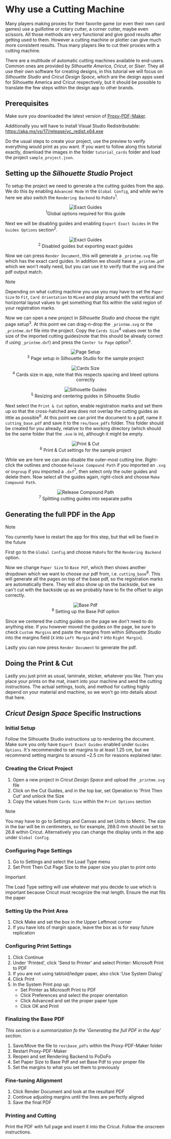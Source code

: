 # Why use a Cutting Machine

Many players making proxies for their favorite game (or even their own card games) use a guillotine or rotary cutter, a corner cutter, maybe even scissors. All those methods are very functional and give good results after getting used to them. However a cutting machine or plotter can give much more consistent results. Thus many players like to cut their proxies with a cutting machine.

There are a multitude of automatic cutting machines available to end-users. Common ones are provided by _Silhouette America_, _Cricut_, or _Siser_. They all use their own software for creating designs, in this tutorial we will focus on _Silhouette Studio_ and _Cricut Design Space_, which are the design apps used for Silhouette America and Cricut respectively, but it should be possible to translate the few steps within the design app to other brands.

## Prerequisites
Make sure you downloaded the latest version of [Proxy-PDF-Maker](https://github.com/Malacath-92/Proxy-PDF-Maker/releases).

Additionally you will have to install Visual Studio Redistributable: https://aka.ms/vs/17/release/vc_redist.x64.exe

Do the usual steps to create your project, use the preview to verify everything would print as you want.  If you want to follow along this tutorial exactly, download the images in the folder `tutorial_cards` folder and load the project `sample_project.json`.

## Setting up the _Silhouette Studio_ Project

To setup the project we need to generate a the cutting guides from the app. We do this by enabling `Advanced Mode` in the `Global Config`, and while we're here we also switch the `Rendering Backend` to `PoDoFo`<sup>1</sup>.

<p align="center">
    <img src="./images/global_options.png" alt="Exact Guides"/>
    <br>
    <sup>1</sup>Global options required for this guide
</p>

Next we will be disabling guides and enabling `Export Exact Guides` in the `Guides Options` section<sup>2</sup>.

<p align="center">
    <img src="./images/exact_guides.png" alt="Exact Guides"/>
    <br>
    <sup>2</sup> Disabled guides but exporting exact guides
</p>

Now we can press `Render Document`, this will generate a `_printme.svg` file which has the exact card guides. In addition we should have a `_printme.pdf` which we won't really need, but you can use it to verify that the svg and the pdf output match.

> [!NOTE]
> Depending on what cutting machine you use you may have to set the `Paper Size` to `Fit`, `Card Orientation` to `Mixed` and play around with the vertical and horizontal layout values to get something that fits within the valid region of your registration marks.

Now we can open a new project in _Silhouette Studio_ and choose the right page setup<sup>3</sup>. At this point we can drag-n-drop the `_printme.svg` or the `_printme.dxf` file into the project. Copy the `Cards Size`<sup>4</sup> values over to the size of the imported cutting guides(note that this should be already correct if using `_printme.dxf`) and press the `Center to Page` option<sup>5</sup>.

<p align="center">
    <img src="./images/silhouette_page_setup.png" alt="Page Setup"/>
    <br>
    <sup>3</sup> Page setup in Silhouette Studio for the sample project
</p>

<p align="center">
    <img src="./images/cards_size.png" alt="Cards Size"/>
    <br>
    <sup>4</sup> Cards size in app, note that this respects spacing and bleed options correctly
</p>

<p align="center">
    <img src="./images/silhouette_guides_setup.png" alt="Silhouette Guides"/>
    <br>
    <sup>5</sup> Resizing and centering guides in Silhouette Studio
</p>

Next select the `Print & Cut` option, enable registration marks and set them up so that the cross-hatched area does not overlap the cutting guides as little as possible<sup>6</sup>. At this point we can print the document to a pdf, name it `cutting_base.pdf` and save it to the `res/base_pdfs` folder. This folder should be created for you already, relative to the working directory (which should be the same folder that the `.exe` is in), although it might be empty.

<p align="center">
    <img src="./images/silhouette_print_and_cut.png" alt="Print & Cut"/>
    <br>
    <sup>6</sup> Print & Cut settings for the sample project
</p>

While we are here we can also disable the outer-most cutting line. Right-click the outlines and choose `Release Compound Path` if you imported an `.svg` or `Ungroup` if you imported a `.dxf`<sup>7</sup>, then select only the outer guides and delete them. Now select all the guides again, right-clock and choose `Make Compound Path`.

<p align="center">
    <img src="./images/silhouette_release.png" alt="Release Compound Path"/>
    <br>
    <sup>7</sup> Splitting cutting guides into separate paths
</p>


## Generating the full PDF in the App

> [!NOTE]
> You currently have to restart the app for this step, but that will be fixed in the future

First go to the `Global Config` and choose `PoDoFo` for the `Rendering Backend` option.

Now we change `Paper Size` to `Base Pdf`, which then shows another dropdown which we want to choose our pdf from, i.e. `cutting_base`<sup>8</sup>. This will generate all the pages on top of the base pdf, so the registration marks are automatically there. They will also show up on the backside, but we can't cut with the backside up as we probably have to fix the offset to align correctly.

<p align="center">
    <img src="./images/base_pdf.png" alt="Base Pdf"/>
    <br>
    <sup>8</sup> Setting up the Base Pdf option
</p>

Since we centered the cutting guides on the page we don't need to do anything else. If you however moved the guides on the page, be sure to check `Custom Margins` and paste the margins from within _Silhouette Studio_ into the margins field (`X` into `Left Margin` and `Y` into `Right Margin`).

Lastly you can now press `Render Document` to generate the pdf.

## Doing the Print & Cut

Lastly you just print as usual, laminate, sticker, whatever you like. Then you place your prints on the mat, insert into your machine and send the cutting instructions. The actual settings, tools, and method for cutting highly depend on your material and machine, so we won't go into details about that here.

## _Cricut Design Space_ Specific Instructions

### Initial Setup

Follow the Silhouette Studio instructions up to rendering the document. Make sure you only have `Export Exact Guides` enabled under `Guides Options`. It's recommended to set margins to at least 1.25 cm, but we recommend setting margins to around ~2.5 cm for reasons explained later.

### Creating the Cricut Project

1. Open a new project in _Cricut Design Space_ and upload the `_printme.svg` file
2. Click on the Cut Guides, and in the top bar, set Operation to 'Print Then Cut' and unlock the Size
3. Copy the values from `Cards Size` within the `Print Options` section
> [!NOTE]
> You may have to go to Settings and Canvas and set Units to Metric. The size in the bar will be in centimeters, so for example, 268.0 mm should be set to 26.8 within Cricut. Alternatively you can change the display units in the app under `Global Config`.

### Configuring Page Settings

1. Go to Settings and select the Load Type menu
2. Set Print Then Cut Page Size to the paper size you plan to print onto
> [!Important]
> The Load Type setting will use whatever mat you decide to use which is important because Cricut must recognize the mat length. Ensure the mat fits the paper

### Setting Up the Print Area

1. Click Make and set the box in the Upper Leftmost corner
2. If you have lots of margin space, leave the box as is for easy future replication

### Configuring Print Settings

1. Click Continue
2. Under 'Printed', click 'Send to Printer' and select Printer: Microsoft Print to PDF
3. If you are not using tabloid/ledger paper, also click 'Use System Dialog'
4. Click Print
5. In the System Print pop up:
   - Set Printer as Microsoft Print to PDF
   - Click Preferences and select the proper orientation
   - Click Advanced and set the proper paper type
   - Click OK and Print

### Finalizing the Base PDF

_This section is a summarization fo the 'Generating the full PDF in the App' section._
1. Save/Move the file to `res\base_pdfs` within the Proxy-PDF-Maker folder
2. Restart Proxy-PDF-Maker
3. Reopen and set Rendering Backend to PoDoFo
4. Set Paper Size to Base Pdf and set Base Pdf to your proper file
5. Set the margins to what you set them to previously

### Fine-tuning Alignment

1. Click Render Document and look at the resultant PDF
2. Continue adjusting margins until the lines are perfectly aligned
3. Save the final PDF

### Printing and Cutting

Print the PDF with full page and insert it into the Cricut. Follow the onscreen instructions.
